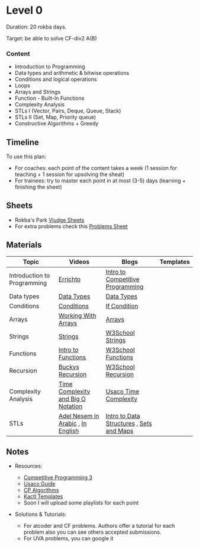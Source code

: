 # Level 0
Duration: 20 rokba days.

Target: be able to solve CF-div2 A(B)

### Content
* Introduction to Programming
* Data types and arithmetic & bitwise operations
* Conditions and logical operations
* Loops
* Arrays and Strings
* Function - Built-In Functions
* Complexity Analysis
* STLs I (Vector, Pairs, Deque, Queue, Stack)
* STLs II (Set, Map, Priority queue)
* Constructive Algorithms + Greedy

## Timeline
To use this plan:
 - For coaches: each point of the content takes a week (1 session for teaching + 1 session for upsolving the sheat)
 - For trainees: try to master each point in at most (3-5) days (learning + finishing the sheet)

## Sheets

* Rokba's Park [Vjudge Sheets](https://vjudge.net/group/rokba)
* For extra problems check this [Problems Sheet](https://docs.google.com/spreadsheets/d/1blSbPr1pAFZSzlAi2IVdTeytz2yO7Ejx9SeQWOSxY0w/edit#gid=1542041463)

## Materials
Topic | Videos | Blogs | Templates
--- | --- | --- | ---
Introduction to Programming | [Errichto](https://www.youtube.com/watch?v=xAeiXy8-9Y8&t=4s) | [Intro to Competitive Programming](https://usaco.guide/general/intro-cp?lang=cpp) | 
Data types | [Data Types](https://www.youtube.com/watch?v=k2vrTIAIhRo&t=488s) | [Data Types](https://usaco.guide/general/data-types?lang=cpp) | 
Conditions | [Conditions](https://www.youtube.com/watch?v=Zfm-138maOE) | [If Condition](https://www.w3schools.com/cpp/cpp_conditions.asp)
Arrays | [Working With Arrays](https://www.youtube.com/watch?v=HpBel7_2k0k) | [Arrays](https://www.w3schools.com/cpp/cpp_arrays.asp)
Strings | [Strings](https://www.youtube.com/watch?v=-t07hCkdHjI) | [W3School Strings](https://www.w3schools.com/cpp/cpp_strings.asp)
Functions| [Intro to Functions](https://www.youtube.com/watch?v=VZYMp7SY0W4) | [W3School Functions](https://www.w3schools.com/cpp/cpp_functions.asp)
Recursion | [Buckys Recursion](https://www.youtube.com/watch?v=4agL-MQq05E) | [W3School Recursion](https://www.w3schools.com/cpp/cpp_functions_recursion.asp)
Complexity Analysis | [Time Complexity and Big O Notation](https://www.youtube.com/watch?v=QnRx6V8YQy0) | [Usaco Time Complexity](https://usaco.guide/bronze/time-comp?lang=cpp)
STLs | [Adel Nesem in Arabic](https://www.youtube.com/watch?v=4hhz69S15wU&list=PLCInYL3l2AainAE4Xq2kdNGDfG0bys2xp) , [In English](https://www.youtube.com/watch?v=LyGlTmaWEPs&list=PLk6CEY9XxSIA-xo3HRYC3M0Aitzdut7AA) | [Intro to Data Structures](https://usaco.guide/bronze/intro-ds?lang=cpp) , [Sets and Maps](https://usaco.guide/bronze/intro-sets?lang=cpp)

## Notes
* Resources:

   - [Competitive Programming 3](https://drive.google.com/file/d/145iYn20prtNwKYLbN6GpGNlzAtCQuSG_/view?usp=sharing)
   - [Usaco Guide](https://usaco.guide/)
   - [CP Algorithms](https://cp-algorithms.com/)
   - [Kactl Templates](https://github.com/kth-competitive-programming/kactl)
   - Soon I will upload some playlists for each point
   
* Solutions & Tutorials:
  - For atcoder and CF problems. Authors offer a tutorial for each problem also you can see others accepted submissions.
  - For UVA problems, you can google it
